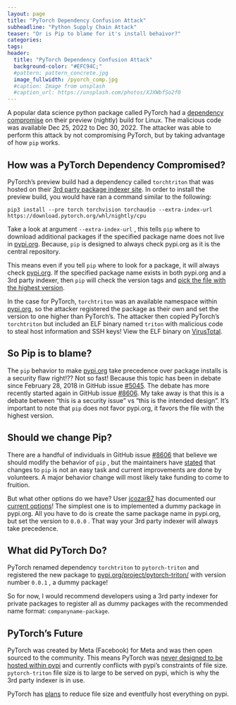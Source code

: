 ```yaml
---
layout: page
title: "PyTorch Dependency Confusion Attack"
subheadline: "Python Supply Chain Attack"
teaser: "Or is Pip to blame for it's install behaivor?"
categories:
tags:
header:
  title: "PyTorch Dependency Confusion Attack"
  background-color: "#EFC94C;"
  #pattern: pattern_concrete.jpg
  image_fullwidth: /pyorch_comp.jpg
  #caption: Image from unsplash
  #caption_url: https://unsplash.com/photos/XJXWbfSo2f0
---
```


A popular data science python package called PyTorch had a [dependency compromise](https://pytorch.org/blog/compromised-nightly-dependency/) on their preview (nightly) build for Linux. The malicious code was available Dec 25, 2022 to Dec 30, 2022. The attacker was able to perform this attack by not compromising PyTorch, but by taking advantage of how `pip` works.

## How was a PyTorch Dependency Compromised?

PyTorch’s preview build had a dependency called `torchtriton` that was hosted on their [3rd party package indexer site](https://download.pytorch.org/whl/). In order to install the preview build, you would have ran a command similar to the following:

`pip3 install --pre torch torchvision torchaudio --extra-index-url https://download.pytorch.org/whl/nightly/cpu`

Take a look at argument `--extra-index-url` , this tells `pip` where to download additional packages if the specified package name does not live in [pypi.org](http://pypi.org). Because, `pip` is designed to always check pypi.org as it is the central repository.

This means even if you tell `pip` where to look for a package, it will always check [pypi.org](http://pypi.org). If the specified package name exists in both pypi.org and a 3rd party indexer, then `pip` will check the version tags and [pick the file with the highest version](https://github.com/pypa/pip/issues/8606#issuecomment-788124257).

In the case for PyTorch, `torchtriton` was an available namespace within [pypi.org](http://pypi.org), so the attacker registered the package as their own and set the version to one higher than PyTorch’s. The attacker then copied PyTorch’s `torchtriton` but included an ELF binary named `triton` with malicious code to steal host information and SSH keys! View the ELF binary on [VirusTotal](https://www.virustotal.com/gui/file/2385b29489cd9e35f92c072780f903ae2e517ed422eae67246ae50a5cc738a0e/details).

## So Pip is to blame?

The `pip` behavior to make [pypi.org](http://pypi.org) take precedence over package installs is a security flaw right!?? Not so fast! Because this topic has been in debate since February 28, 2018 in GitHub issue [#5045](https://github.com/pypa/pip/issues/5045). The debate has more recently started again in GitHub issue [#8606](https://github.com/pypa/pip/issues/8606). My take away is that this is a debate between “this is a security issue” vs “this is the intended design”. It’s important to note that `pip` does not favor pypi.org, it favors the file with the highest version.

## Should we change Pip?

There are a handful of individuals in GitHub issue [#8606](https://github.com/pypa/pip/issues/8606) that believe we should modify the behavior of `pip` , but the maintainers have [stated](https://github.com/pypa/pip/issues/8606#issuecomment-1370303166) that changes to `pip` is not an easy task and current improvements are done by volunteers. A major behavior change will most likely take funding to come to fruition.

But what other options do we have? User [jcozar87](https://github.com/jcozar87) has documented our [current options](https://github.com/pypa/pip/issues/8606#issuecomment-1160838686)! The simplest one is to implemented a dummy package in pypi.org. All you have to do is create the same package name in pypi.org, but set the version to `0.0.0` . That way your 3rd party indexer will always take precedence.

## What did PyTorch Do?

PyTorch renamed dependency `torchtriton` to `pytorch-triton` and registered the new package to [pypi.org/project/pytorch-triton/](https://pypi.org/project/pytorch-triton/) with version number `0.0.1` , a dummy package!

So for now, I would recommend developers using a 3rd party indexer for private packages to register all as dummy packages with the recommended name format: `companyname-package`.

## PyTorch’s Future

PyTorch was created by Meta (Facebook) for Meta and was then open sourced to the community. This means PyTorch was [never designed to be hosted within pypi](https://github.com/pytorch/pytorch/issues/26340#issuecomment-1368500377) and currently conflicts with pypi’s constraints of file size. `pytorch-triton` file size is to large to be served on pypi, which is why the 3rd party indexer is in use.

PyTorch has [plans](https://github.com/pytorch/pytorch/issues/26340#issuecomment-1369248199) to reduce file size and eventfully host everything on pypi.
